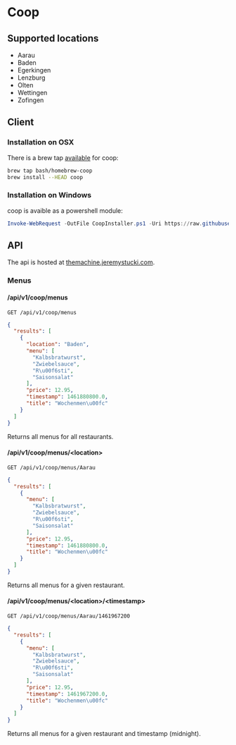 # Coop

## Supported locations
- Aarau
- Baden
- Egerkingen
- Lenzburg
- Olten
- Wettingen
- Zofingen

## Client

### Installation on OSX
There is a brew tap [available](https://github.com/bash/homebrew-coop) for coop:

```bash
brew tap bash/homebrew-coop
brew install --HEAD coop
```

### Installation on Windows
coop is avaible as a powershell module:

```powershell
Invoke-WebRequest -OutFile CoopInstaller.ps1 -Uri https://raw.githubusercontent.com/STJEREM/coop/development/client/powershell/Installer.ps1; .\CoopInstaller.ps1 "0.0.2"
```

## API

The api is hosted at [themachine.jeremystucki.com](https://themachine.jeremystucki.com).

### Menus
#### /api/v1/coop/menus
```GET /api/v1/coop/menus```
```json
{
  "results": [
    {
      "location": "Baden",
      "menu": [
        "Kalbsbratwurst",
        "Zwiebelsauce",
        "R\u00f6sti",
        "Saisonsalat"
      ],
      "price": 12.95,
      "timestamp": 1461880800.0,
      "title": "Wochenmen\u00fc"
    }
  ]
}
```
Returns all menus for all restaurants.

#### /api/v1/coop/menus/\<location>
```GET /api/v1/coop/menus/Aarau```
```json
{
  "results": [
    {
      "menu": [
        "Kalbsbratwurst",
        "Zwiebelsauce",
        "R\u00f6sti",
        "Saisonsalat"
      ],
      "price": 12.95,
      "timestamp": 1461880800.0,
      "title": "Wochenmen\u00fc"
    }
  ]
}
```
Returns all menus for a given restaurant.

#### /api/v1/coop/menus/\<location>/\<timestamp>
```GET /api/v1/coop/menus/Aarau/1461967200```
```json
{
  "results": [
    {
      "menu": [
        "Kalbsbratwurst",
        "Zwiebelsauce",
        "R\u00f6sti",
        "Saisonsalat"
      ],
      "price": 12.95,
      "timestamp": 1461967200.0,
      "title": "Wochenmen\u00fc"
    }
  ]
}
```
Returns all menus for a given restaurant and timestamp (midnight).
